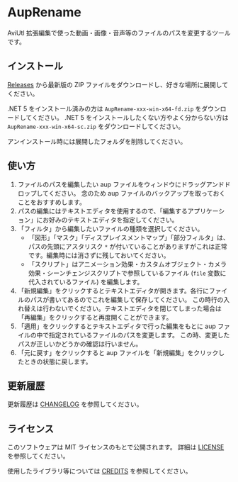 # AupRename

AviUtl 拡張編集で使った動画・画像・音声等のファイルのパスを変更するツールです。

## インストール

[Releases](https://github.com/karoterra/AupRename/releases)
から最新版の ZIP ファイルをダウンロードし、好きな場所に展開してください。

.NET 5 をインストール済みの方は `AupRename-xxx-win-x64-fd.zip` をダウンロードしてください。
.NET 5 をインストールしたくない方やよく分からない方は `AupRename-xxx-win-x64-sc.zip` をダウンロードしてください。

アンインストール時には展開したフォルダを削除してください。

## 使い方

1. ファイルのパスを編集したい aup ファイルをウィンドウにドラッグアンドドロップしてください。
   念のため aup ファイルのバックアップを取っておくことをおすすめします。
2. パスの編集にはテキストエディタを使用するので、「編集するアプリケーション」にお好みのテキストエディタを指定してください。
3. 「フィルタ」から編集したいファイルの種類を選択してください。
    - 「図形」「マスク」「ディスプレイスメントマップ」「部分フィルタ」は、パスの先頭にアスタリスク `*` が付いていることがありますがこれは正常です。編集時には消さずに残しておいてください。
    - 「スクリプト」はアニメーション効果・カスタムオブジェクト・カメラ効果・シーンチェンジスクリプトで参照しているファイル (`file` 変数に代入されているファイル) を編集します。
4. 「新規編集」をクリックするとテキストエディタが開きます。各行にファイルのパスが書いてあるのでこれを編集して保存してください。
   この時行の入れ替えは行わないでください。テキストエディタを閉じてしまった場合は「再編集」をクリックすると再度開くことができます。
5. 「適用」をクリックするとテキストエディタで行った編集をもとに aup ファイルの中で指定されているファイルのパスを変更します。
   この時、変更したパスが正しいかどうかの確認は行いません。
6. 「元に戻す」をクリックすると aup ファイルを「新規編集」をクリックしたときの状態に戻します。

## 更新履歴

更新履歴は [CHANGELOG](CHANGELOG.md) を参照してください。

## ライセンス

このソフトウェアは MIT ライセンスのもとで公開されます。
詳細は [LICENSE](LICENSE) を参照してください。

使用したライブラリ等については [CREDITS](CREDITS.md) を参照してください。
